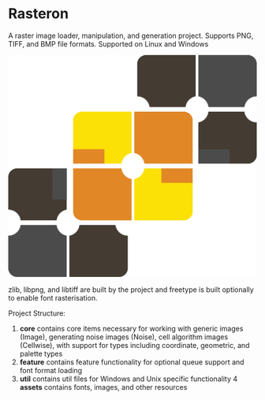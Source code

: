 # Rasteron

A raster image loader, manipulation, and generation project. Supports PNG, TIFF, and BMP file formats. Supported on Linux and Windows

![Rasteron Logo](./assets/Logo.png "Rasteron Logo")

zlib, libpng, and libtiff are built by the project and freetype is built optionally to enable font rasterisation.

Project Structure:

1. **core** contains core items necessary for working with generic images (Image), generating noise images (Noise), cell algorithm images (Cellwise), with support for types including coordinate, geometric, and palette types
2. **feature** contains feature functionality for optional queue support and font format loading
3. **util** contains util files for Windows and Unix specific functionality
4  **assets** contains fonts, images, and other resources